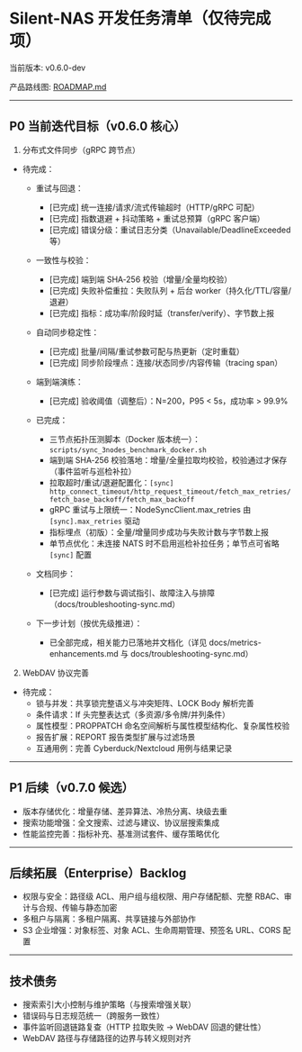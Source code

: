 # Silent-NAS 开发任务清单（仅待完成项）

当前版本: v0.6.0-dev

产品路线图: [ROADMAP.md](ROADMAP.md)

---

## P0 当前迭代目标（v0.6.0 核心）

1) 分布式文件同步（gRPC 跨节点）
- 待完成：
  - 重试与回退：
    - [已完成] 统一连接/请求/流式传输超时（HTTP/gRPC 可配）
    - [已完成] 指数退避 + 抖动策略 + 重试总预算（gRPC 客户端）
    - [已完成] 错误分级：重试日志分类（Unavailable/DeadlineExceeded 等）
  - 一致性与校验：
    - [已完成] 端到端 SHA‑256 校验（增量/全量均校验）
    - [已完成] 失败补偿重拉：失败队列 + 后台 worker（持久化/TTL/容量/退避）
    - [已完成] 指标：成功率/阶段时延（transfer/verify）、字节数上报
  - 自动同步稳定性：
    - [已完成] 批量/间隔/重试参数可配与热更新（定时重载）
    - [已完成] 同步阶段埋点：连接/状态同步/内容传输（tracing span）
  - 端到端演练：
    - [已完成] 验收阈值（调整后）：N=200，P95 < 5s，成功率 > 99.9%
  - 已完成：
    - 三节点拓扑压测脚本（Docker 版本统一）：`scripts/sync_3nodes_benchmark_docker.sh`
    - 端到端 SHA‑256 校验落地：增量/全量拉取均校验，校验通过才保存（事件监听与巡检补拉）
    - 拉取超时/重试/退避配置化：`[sync] http_connect_timeout/http_request_timeout/fetch_max_retries/fetch_base_backoff/fetch_max_backoff`
    - gRPC 重试与上限统一：NodeSyncClient.max_retries 由 `[sync].max_retries` 驱动
    - 指标埋点（初版）：全量/增量同步成功与失败计数与字节数上报
    - 单节点优化：未连接 NATS 时不启用巡检补拉任务；单节点可省略 `[sync]` 配置
  - 文档同步：
    - [已完成] 运行参数与调试指引、故障注入与排障（docs/troubleshooting-sync.md）

  - 下一步计划（按优先级推进）：
    - 已全部完成，相关能力已落地并文档化（详见 docs/metrics-enhancements.md 与 docs/troubleshooting-sync.md）

2) WebDAV 协议完善
- 待完成：
  - 锁与并发：共享锁完整语义与冲突矩阵、LOCK Body 解析完善
  - 条件请求：If 头完整表达式（多资源/多令牌/并列条件）
  - 属性模型：PROPPATCH 命名空间解析与属性模型结构化、复杂属性校验
  - 报告扩展：REPORT 报告类型扩展与过滤场景
  - 互通用例：完善 Cyberduck/Nextcloud 用例与结果记录

---

## P1 后续（v0.7.0 候选）

- 版本存储优化：增量存储、差异算法、冷热分离、块级去重
- 搜索功能增强：全文搜索、过滤与建议、协议层搜索集成
- 性能监控完善：指标补充、基准测试套件、缓存策略优化

---

## 后续拓展（Enterprise）Backlog

- 权限与安全：路径级 ACL、用户组与组权限、用户存储配额、完整 RBAC、审计与合规、传输与静态加密
- 多租户与隔离：多租户隔离、共享链接与外部协作
- S3 企业增强：对象标签、对象 ACL、生命周期管理、预签名 URL、CORS 配置

---

## 技术债务

- 搜索索引大小控制与维护策略（与搜索增强关联）
- 错误码与日志规范统一（跨服务一致性）
- 事件监听回退链路复查（HTTP 拉取失败 -> WebDAV 回退的健壮性）
- WebDAV 路径与存储路径的边界与转义规则对齐
